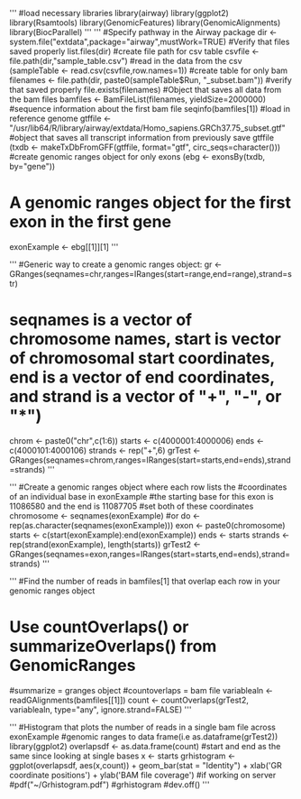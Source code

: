 '''
#load necessary libraries 
library(airway)
library(ggplot2)
library(Rsamtools)
library(GenomicFeatures)
library(GenomicAlignments)
library(BiocParallel)
'''
'''
#Specify pathway in the Airway package 
dir <- system.file("extdata",package="airway",mustWork=TRUE)
#Verify that files saved properly 
list.files(dir)
#create file path for csv table
csvfile <- file.path(dir,"sample_table.csv")
#read in the data from the csv
(sampleTable <- read.csv(csvfile,row.names=1))
#create table for only bam
filenames <- file.path(dir, paste0(sampleTable$Run, "_subset.bam"))
#verify that saved properly
file.exists(filenames)
#Object that saves all data from the bam files 
bamfiles <- BamFileList(filenames, yieldSize=2000000)
#sequence information about the first bam file
seqinfo(bamfiles[1])
#load in reference genome
gtffile <- "/usr/lib64/R/library/airway/extdata/Homo_sapiens.GRCh37.75_subset.gtf"
#object that saves all transcript information from previously save gtffile
(txdb <- makeTxDbFromGFF(gtffile, format="gtf", circ_seqs=character()))
#create genomic ranges object for only exons
(ebg <- exonsBy(txdb, by="gene"))
# A genomic ranges object for the first exon in the first gene
exonExample <- ebg[[1]][1]
'''

'''
#Generic way to create a genomic ranges object:
gr <- GRanges(seqnames=chr,ranges=IRanges(start=range,end=range),strand=str)
# seqnames is a vector of chromosome names, start is vector of chromosomal start coordinates, end is a vector of end coordinates, and strand is a vector of "+", "-", or "*")
chrom <- paste0("chr",c(1:6))
starts <- c(4000001:4000006)
ends <- c(4000101:4000106)
strands <- rep("+",6)
grTest <- GRanges(seqnames=chrom,ranges=IRanges(start=starts,end=ends),strand=strands)
'''

'''
#Create a genomic ranges object where each row lists the 
#coordinates of an individual base in exonExample
#the starting base for this exon is 11086580 and the end is 11087705
#set both of these coordinates
chromosome <- seqnames(exonExample) #or do <- rep(as.character(seqnames(exonExample)))
exon <- paste0(chromosome)
starts <- c(start(exonExample):end(exonExample))
ends <- starts
strands <- rep(strand(exonExample), length(starts))
grTest2 <- GRanges(seqnames=exon,ranges=IRanges(start=starts,end=ends),strand=strands)
'''

'''
#Find the number of reads in bamfiles[1] that overlap each row in your genomic ranges object
# Use countOverlaps() or summarizeOverlaps() from GenomicRanges
#summarize = granges object
#countoverlaps = bam file
variablealn <- readGAlignments(bamfiles[[1]])
count <- countOverlaps(grTest2, variablealn, type="any", ignore.strand=FALSE)
'''

'''
#Histogram that plots the number of reads in a single bam file across exonExample 
#genomic ranges to data frame(i.e as.dataframe(grTest2))
library(ggplot2)
overlapsdf <- as.data.frame(count)
#start and end as the same since looking at single bases
x <- starts
grhistogram <- ggplot(overlapsdf, aes(x,count)) + geom_bar(stat = "Identity") + xlab('GR coordinate positions') + ylab('BAM file coverage')
#if working on server
#pdf("~/Grhistogram.pdf")
#grhistogram
#dev.off()
'''
